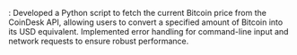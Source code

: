 : Developed a Python script to fetch the current Bitcoin price from the CoinDesk API, allowing users to convert a specified amount of Bitcoin into its USD equivalent. Implemented error handling for command-line input and network requests to ensure robust performance.
